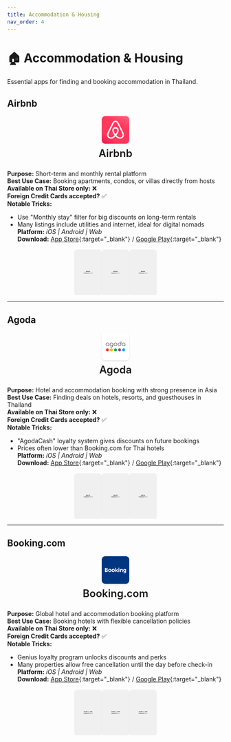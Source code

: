 ```yaml
---
title: Accommodation & Housing
nav_order: 4
---
```


<style>
/* Custom styling for Thailand Essential Apps */

/* Style the app icons - centered above app names */
.app-header {
  text-align: center;
  margin-bottom: 1.5rem;
}

.app-icon {
  display: block;
  margin: 0 auto 0.5rem auto;
  border-radius: 8px;
  box-shadow: 0 2px 4px rgba(0,0,0,0.1);
}

.app-title {
  margin: 0;
  font-size: 1.5rem;
  font-weight: 600;
}

/* Style the app screenshots */
.app-screenshots {
  display: flex;
  justify-content: center;
  gap: 0.25rem;
  margin-top: 1rem;
  flex-wrap: nowrap;
  overflow-x: auto;
}

.app-screenshot {
  width: 60px;
  height: 106px;
  object-fit: cover;
  border-radius: 6px;
  box-shadow: 0 1px 4px rgba(0,0,0,0.15);
  transition: transform 0.2s ease;
  flex-shrink: 0;
}

.app-screenshot:hover {
  transform: scale(1.05);
}
</style>

# 🏠 Accommodation & Housing

Essential apps for finding and booking accommodation in Thailand.

## Airbnb

<div class="app-header">
<img src="icons/airbnb.jpg" alt="Airbnb icon" width="64" height="64" class="app-icon"/>
<h3 class="app-title">Airbnb</h3>
</div>

**Purpose:** Short-term and monthly rental platform  
**Best Use Case:** Booking apartments, condos, or villas directly from hosts  
**Available on Thai Store only:** ❌  
**Foreign Credit Cards accepted?** ✅  
**Notable Tricks:**  
- Use "Monthly stay" filter for big discounts on long-term rentals  
- Many listings include utilities and internet, ideal for digital nomads  
**Platform:** *iOS | Android | Web*  
**Download:** [App Store](https://apps.apple.com/th/app/airbnb/id401626263){:target="_blank"} / [Google Play](https://play.google.com/store/apps/details?id=com.airbnb.android){:target="_blank"}

<div class="app-screenshots">
<img src="screenshots/airbnb-1.jpg" alt="Airbnb Screenshot 1" class="app-screenshot"/>
<img src="screenshots/airbnb-2.jpg" alt="Airbnb Screenshot 2" class="app-screenshot"/>
<img src="screenshots/airbnb-3.jpg" alt="Airbnb Screenshot 3" class="app-screenshot"/>
</div>

---

## Agoda

<div class="app-header">
<img src="icons/agoda.jpg" alt="Agoda icon" width="64" height="64" class="app-icon"/>
<h3 class="app-title">Agoda</h3>
</div>

**Purpose:** Hotel and accommodation booking with strong presence in Asia  
**Best Use Case:** Finding deals on hotels, resorts, and guesthouses in Thailand  
**Available on Thai Store only:** ❌  
**Foreign Credit Cards accepted?** ✅  
**Notable Tricks:**  
- "AgodaCash" loyalty system gives discounts on future bookings  
- Prices often lower than Booking.com for Thai hotels  
**Platform:** *iOS | Android | Web*  
**Download:** [App Store](https://apps.apple.com/th/app/agoda/id440676901){:target="_blank"} / [Google Play](https://play.google.com/store/apps/details?id=com.agoda.mobile.consumer){:target="_blank"}

<div class="app-screenshots">
<img src="screenshots/agoda-1.jpg" alt="Agoda Screenshot 1" class="app-screenshot"/>
<img src="screenshots/agoda-2.jpg" alt="Agoda Screenshot 2" class="app-screenshot"/>
<img src="screenshots/agoda-3.jpg" alt="Agoda Screenshot 3" class="app-screenshot"/>
</div>

---

## Booking.com

<div class="app-header">
<img src="icons/booking-com.jpg" alt="Booking.com icon" width="64" height="64" class="app-icon"/>
<h3 class="app-title">Booking.com</h3>
</div>

**Purpose:** Global hotel and accommodation booking platform  
**Best Use Case:** Booking hotels with flexible cancellation policies  
**Available on Thai Store only:** ❌  
**Foreign Credit Cards accepted?** ✅  
**Notable Tricks:**  
- Genius loyalty program unlocks discounts and perks  
- Many properties allow free cancellation until the day before check-in  
**Platform:** *iOS | Android | Web*  
**Download:** [App Store](https://apps.apple.com/th/app/booking-com-hotels-travel/id367003839){:target="_blank"} / [Google Play](https://play.google.com/store/apps/details?id=com.booking){:target="_blank"}

<div class="app-screenshots">
<img src="screenshots/booking-com-1.jpg" alt="Booking.com Screenshot 1" class="app-screenshot"/>
<img src="screenshots/booking-com-2.jpg" alt="Booking.com Screenshot 2" class="app-screenshot"/>
<img src="screenshots/booking-com-3.jpg" alt="Booking.com Screenshot 3" class="app-screenshot"/>
</div>
